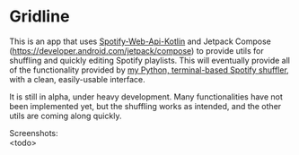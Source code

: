 # Gridline
This is an app that uses [Spotify-Web-Api-Kotlin](https://github.com/adamint/spotify-web-api-kotlin) and Jetpack Compose (https://developer.android.com/jetpack/compose) to provide utils for shuffling and quickly editing Spotify playlists. This will eventually provide all of the functionality provided by [my Python, terminal-based Spotify shuffler](https://github.com/Lightningtow/Spotify_Shuffler), with a clean, easily-usable interface. 

It is still in alpha, under heavy development. Many functionalities have not been implemented yet, but the shuffling works as intended, and the other utils are coming along quickly.

Screenshots:  
\<todo\>
